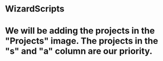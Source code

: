 # WizardScripts

# We will be adding the projects in the "Projects" image. The projects in the "s" and "a" column are our priority.
